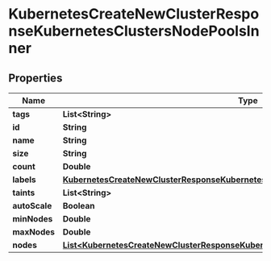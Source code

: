 

# KubernetesCreateNewClusterResponseKubernetesClustersNodePoolsInner


## Properties

| Name | Type | Description | Notes |
|------------ | ------------- | ------------- | -------------|
|**tags** | **List&lt;String&gt;** |  |  [optional] |
|**id** | **String** |  |  [optional] |
|**name** | **String** |  |  [optional] |
|**size** | **String** |  |  [optional] |
|**count** | **Double** |  |  [optional] |
|**labels** | [**KubernetesCreateNewClusterResponseKubernetesClustersNodePoolsInnerLabels**](KubernetesCreateNewClusterResponseKubernetesClustersNodePoolsInnerLabels.md) |  |  [optional] |
|**taints** | **List&lt;String&gt;** |  |  [optional] |
|**autoScale** | **Boolean** |  |  [optional] |
|**minNodes** | **Double** |  |  [optional] |
|**maxNodes** | **Double** |  |  [optional] |
|**nodes** | [**List&lt;KubernetesCreateNewClusterResponseKubernetesClustersNodePoolsInnerNodesInner&gt;**](KubernetesCreateNewClusterResponseKubernetesClustersNodePoolsInnerNodesInner.md) |  |  [optional] |



